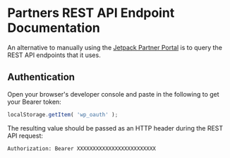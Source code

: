# Partners REST API Endpoint Documentation

An alternative to manually using the [Jetpack Partner Portal](#) is to query the REST API endpoints that it uses.

## Authentication

Open your browser's developer console and paste in the following to get your Bearer token:

```javascript
localStorage.getItem( 'wp_oauth' );
```

The resulting value should be passed as an HTTP header during the REST API request:

```
Authorization: Bearer XXXXXXXXXXXXXXXXXXXXXXXXX
```